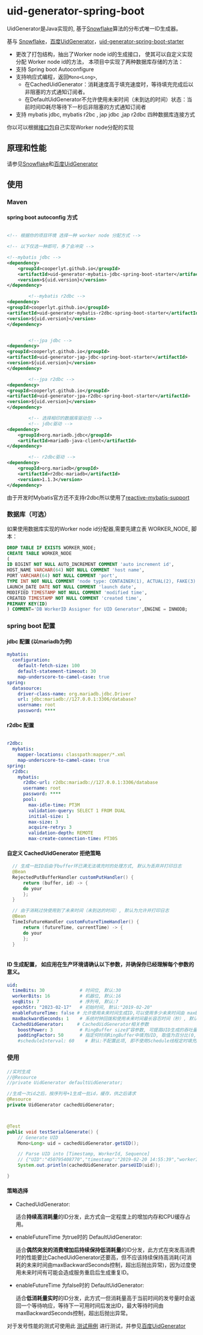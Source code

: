 
uid-generator-spring-boot
==========================

UidGenerator是Java实现的, 基于[Snowflake](https://github.com/twitter/snowflake)算法的分布式唯一ID生成器。

基与 [Snowflake](https://github.com/twitter/snowflake)，[百度UidGenerator](https://github.com/baidu/uid-generator)，[uid-generator-spring-boot-starter](https://github.com/wujun234/uid-generator-spring-boot-starter)


* 更改了打包结构，抽出了Worker node id的生成接口， 使其可以自定义实现分配 Worker node id的方法， 本项目中实现了两种数据库存储的方法：
* 支持 Spring boot Autoconfigure 
* 支持响应式编程，返回`Mono<Long>`, 
  * 在CachedUidGenerator：消耗速度高于填充速度时，等待填充完成后以非阻塞的方式通知订阅者。
  * 在DefaultUidGenerator不允许使用未来时间（未到达的时间）状态：当前时间ID耗尽等待下一秒后非阻塞的方式通知订阅者
* 支持 mybatis jdbc, mybatis r2bc , jap jdbc ,jap r2dbc 四种数据库连接方式

你以可以根据[接口包](https://github.com/cooperlyt/uid-generator-spring-boot/tree/master/uid-generator-api)自己实现Worker node分配的实现

## 原理和性能

请参见[Snowflake](https://github.com/twitter/snowflake)和[百度UidGenerator](https://github.com/baidu/uid-generator)

## 使用

### Maven 

#### spring boot autoconfig 方式
```xml

<!-- 根据你的项目环境 选择一种 worker node 分配方式 -->

<!-- 以下仅选一种即可，多了会冲突 -->

<!--mybatis jdbc -->
<dependency>
    <groupId>cooperlyt.github.io</groupId>
    <artifactId>uid-generator-mybatis-jdbc-spring-boot-starter</artifactId>
    <version>${uid.version}</version>
</dependency>

        <!--mybatis r2dbc -->
<dependency>
<groupId>cooperlyt.github.io</groupId>
<artifactId>uid-generator-mybatis-r2dbc-spring-boot-starter</artifactId>
<version>${uid.version}</version>
</dependency>


        <!--jpa jdbc -->
<dependency>
<groupId>cooperlyt.github.io</groupId>
<artifactId>uid-generator-jap-jdbc-spring-boot-starter</artifactId>
<version>${uid.version}</version>
</dependency>

        <!--jpa r2dbc -->
<dependency>
<groupId>cooperlyt.github.io</groupId>
<artifactId>uid-generator-jpa-r2dbc-spring-boot-starter</artifactId>
<version>${uid.version}</version>
</dependency>

        <!-- 选择相印的数据库驱动包 -->
        <!-- jdbc驱动 -->
<dependency>
    <groupId>org.mariadb.jdbc</groupId>
    <artifactId>mariadb-java-client</artifactId>
</dependency>

        <!-- r2dbc驱动 -->
<dependency>
    <groupId>org.mariadb</groupId>
    <artifactId>r2dbc-mariadb</artifactId>
    <version>1.1.3</version>
</dependency>

```
由于开发时Mybatis官方还不支持r2dbc所以使用了[reactive-mybatis-support](https://github.com/chenggangpro/reactive-mybatis-support)


### 数据库（可选）
如果使用数据库实现的Worker node id分配器,需要先建立表 WORKER_NODE, 脚本：
```sql
DROP TABLE IF EXISTS WORKER_NODE;
CREATE TABLE WORKER_NODE
(
ID BIGINT NOT NULL AUTO_INCREMENT COMMENT 'auto increment id',
HOST_NAME VARCHAR(64) NOT NULL COMMENT 'host name',
PORT VARCHAR(64) NOT NULL COMMENT 'port',
TYPE INT NOT NULL COMMENT 'node type: CONTAINER(1), ACTUAL(2), FAKE(3)',
LAUNCH_DATE DATE NOT NULL COMMENT 'launch date',
MODIFIED TIMESTAMP NOT NULL COMMENT 'modified time',
CREATED TIMESTAMP NOT NULL COMMENT 'created time',
PRIMARY KEY(ID)
) COMMENT='DB WorkerID Assigner for UID Generator',ENGINE = INNODB;
```

### spring boot 配置

#### jdbc  配置 (以mariadb为例)

```yml
mybatis:
  configuration:
    default-fetch-size: 100
    default-statement-timeout: 30
    map-underscore-to-camel-case: true
spring:
  datasource:
    driver-class-name: org.mariadb.jdbc.Driver
    url: jdbc:mariadb://127.0.0.1:3306/database?
    username: root
    password: ****
```

#### r2dbc 配置

```yml

r2dbc:
  mybatis:
    mapper-locations: classpath:mapper/*.xml
    map-underscore-to-camel-case: true
spring:
  r2dbc:
    mybatis:
      r2dbc-url: r2dbc:mariadb://127.0.0.1:3306/database
      username: root
      password: ****
      pool:
        max-idle-time: PT3M
        validation-query: SELECT 1 FROM DUAL
        initial-size: 1
        max-size: 3
        acquire-retry: 3
        validation-depth: REMOTE
        max-create-connection-time: PT30S

```

#### 自定义 CachedUidGenerator 拒绝策略 

```java
  // 生成一批ID后由于buffer环已满无法填充时的处理方式, 默认为丢弃并打印日志
  @Bean
  RejectedPutBufferHandler customPutHandler() {
      return (buffer, id) -> {
      do your
      };
  }

  // 由于消耗过快使用到了未来时间（未到达的时间）, 默认为允许并打印日志
  @Bean
  TimeIsFutureHandler customFutureTimeHandler() {
      return (futureTime, currentTime) -> {
      do your
      };
  }
  
```

#### ID 生成配置， 如应用在生产环境请确认以下参数，并确保你已经理解每个参数的意义。
```yml
uid:
  timeBits: 30             # 时间位, 默认:30
  workerBits: 16           # 机器位, 默认:16
  seqBits: 7               # 序列号, 默认:7
  epochStr: "2023-02-17"   # 初始时间, 默认:"2019-02-20"
  enableFutureTime: false # 允许使用未来时间生成ID,可以使用多少未来时间由 maxBackwardSeconds 控制， 默认: false
  maxBackwardSeconds: 1    # 系统时钟回拨和使用未来时间最长容忍时间（秒）, 默认:1
  CachedUidGenerator:     # CachedUidGenerator相关参数
    boostPower: 3          # RingBuffer size扩容参数, 可提高UID生成的吞吐量, 默认:3
    paddingFactor: 50      # 指定何时向RingBuffer中填充UID, 取值为百分比(0, 100), 默认为50
    #scheduleInterval: 60    # 默认:不配置此项, 即不使用Schedule线程定时填充buffer环. 如需使用, 请指定Schedule线程时间间隔, 单位:秒
```

### 使用

#### 

```java
//实时生成
//@Resource
//private UidGenerator defaultUidGenerator;

//生成一次id之后，按序列号+1生成一批id，缓存，供之后请求 
@Resource
private UidGenerator cachedUidGenerator;



@Test
public void testSerialGenerate() {
    // Generate UID
    Mono<Long> uid = cachedUidGenerator.getUID();

    // Parse UID into [Timestamp, WorkerId, Sequence]
    // {"UID":"450795408770","timestamp":"2019-02-20 14:55:39","workerId":"27","sequence":"2"}
    System.out.println(cachedUidGenerator.parseUID(uid));

}
```

#### 策略选择


* CachedUidGenerator:
  
  适合**持续高消耗量**的ID分发，此方式会一定程度上的增加内存和CPU缓存占用。

* enableFutureTime 为true时的 DefaultUidGenerator:

  适合**偶然突发的消费增加后持续保持低消耗量**的ID分发，此方式在突发高消费时的性能要比CachedUidGenerator还要高，但不应该持续保持高消耗(可消耗的未来时间由maxBackwardSeconds控制，超出后抛出异常)，因为过度使用未来时间有可能会造成服务重启后生成重复ID。

* enableFutureTime 为false时的 DefaultUidGenerator:
  
  适合**低消耗量实时**的ID分发，此方式一但消耗量高于当前时间的发号量时会返回一个等待响应，等待下一可用时间后发出ID，最大等待时间由maxBackwardSeconds控制，超出后抛出异常。

对于发号性能的测式可使用此 [测试用例](https://github.com/cooperlyt/uid-generator-spring-boot/tree/master/uid-generator-spring-boot-starter/src/test/java/io/github/cooperlyt/cloud/uid) 进行测试，并参见[百度UidGenerator](https://github.com/baidu/uid-generator)

